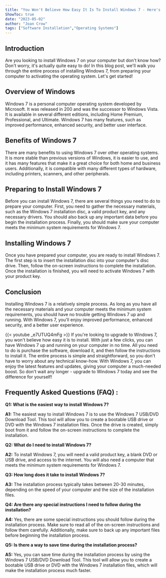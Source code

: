 ```yaml
---
title: "You Won't Believe How Easy It Is To Install Windows 7 - Here's How!"
ShowToc: true 
date: "2023-05-02"
author: "Joan Crow" 
tags: ["Software Installation","Operating Systems"]
---
```

## Introduction

Are you looking to install Windows 7 on your computer but don't know how? Don't worry, it's actually quite easy to do! In this blog post, we'll walk you through the entire process of installing Windows 7, from preparing your computer to activating the operating system. Let's get started!

## Overview of Windows 

Windows 7 is a personal computer operating system developed by Microsoft. It was released in 200 and was the successor to Windows Vista. It is available in several different editions, including Home Premium, Professional, and Ultimate. Windows 7 has many features, such as improved performance, enhanced security, and better user interface.

## Benefits of Windows 7

There are many benefits to using Windows 7 over other operating systems. It is more stable than previous versions of Windows, it is easier to use, and it has many features that make it a great choice for both home and business users. Additionally, it is compatible with many different types of hardware, including printers, scanners, and other peripherals.

## Preparing to Install Windows 7

Before you can install Windows 7, there are several things you need to do to prepare your computer. First, you need to gather the necessary materials, such as the Windows 7 installation disc, a valid product key, and any necessary drivers. You should also back up any important data before you begin the installation process. Finally, you should make sure your computer meets the minimum system requirements for Windows 7.

## Installing Windows 7

Once you have prepared your computer, you are ready to install Windows 7. The first step is to insert the installation disc into your computer's disc drive. Then, follow the on-screen instructions to complete the installation. Once the installation is finished, you will need to activate Windows 7 with your product key.

## Conclusion

Installing Windows 7 is a relatively simple process. As long as you have all the necessary materials and your computer meets the minimum system requirements, you should have no trouble getting Windows 7 up and running. With Windows 7, you'll enjoy improved performance, enhanced security, and a better user experience.

{{< youtube _e7UTUQ4mFg >}} 
If you're looking to upgrade to Windows 7, you won't believe how easy it is to install. With just a few clicks, you can have Windows 7 up and running on your computer in no time. All you need to do is purchase the software, download it, and then follow the instructions to install it. The entire process is simple and straightforward, so you don't have to worry about any technical know-how. With Windows 7, you can enjoy the latest features and updates, giving your computer a much-needed boost. So don't wait any longer - upgrade to Windows 7 today and see the difference for yourself!

## Frequently Asked Questions (FAQ) :
**Q1: What is the easiest way to install Windows 7?**

**A1:** The easiest way to install Windows 7 is to use the Windows 7 USB/DVD Download Tool. This tool will allow you to create a bootable USB drive or DVD with the Windows 7 installation files. Once the drive is created, simply boot from it and follow the on-screen instructions to complete the installation.

**Q2: What do I need to install Windows 7?**

**A2:** To install Windows 7, you will need a valid product key, a blank DVD or USB drive, and access to the internet. You will also need a computer that meets the minimum system requirements for Windows 7.

**Q3: How long does it take to install Windows 7?**

**A3:** The installation process typically takes between 20-30 minutes, depending on the speed of your computer and the size of the installation files.

**Q4: Are there any special instructions I need to follow during the installation?**

**A4:** Yes, there are some special instructions you should follow during the installation process. Make sure to read all of the on-screen instructions and follow them carefully. Additionally, make sure to back up any important files before beginning the installation process.

**Q5: Is there a way to save time during the installation process?**

**A5:** Yes, you can save time during the installation process by using the Windows 7 USB/DVD Download Tool. This tool will allow you to create a bootable USB drive or DVD with the Windows 7 installation files, which will make the installation process much faster.





